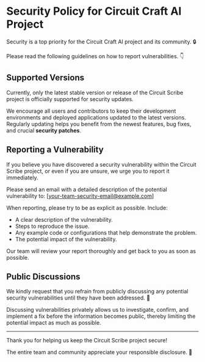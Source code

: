 # Security Policy for Circuit Craft AI Project

Security is a top priority for the Circuit Craft AI project and its community. 🔒

Please read the following guidelines on how to report vulnerabilities. 👇

## Supported Versions

Currently, only the latest stable version or release of the Circuit Scribe project is officially supported for security updates.

We encourage all users and contributors to keep their development environments and deployed applications updated to the latest versions. Regularly updating helps you benefit from the newest features, bug fixes, and crucial **security patches**.

## Reporting a Vulnerability

If you believe you have discovered a security vulnerability within the Circuit Scribe project, or even if you are unsure, we urge you to report it immediately.

Please send an email with a detailed description of the potential vulnerability to:
[your-team-security-email@example.com]

When reporting, please try to be as explicit as possible. Include:
-   A clear description of the vulnerability.
-   Steps to reproduce the issue.
-   Any example code or configurations that help demonstrate the problem.
-   The potential impact of the vulnerability.

Our team will review your report thoroughly and get back to you as soon as possible.

## Public Discussions

We kindly request that you refrain from publicly discussing any potential security vulnerabilities until they have been addressed. 🙊

Discussing vulnerabilities privately allows us to investigate, confirm, and implement a fix before the information becomes public, thereby limiting the potential impact as much as possible.

---

Thank you for helping us keep the Circuit Scribe project secure!

The entire team and community appreciate your responsible disclosure. 🙇
